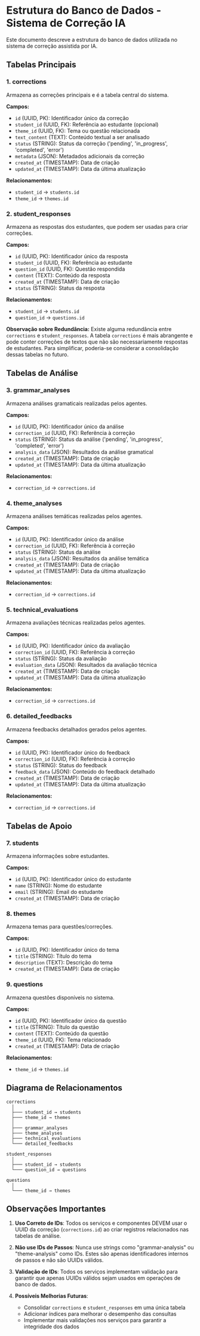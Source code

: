 # Estrutura do Banco de Dados - Sistema de Correção IA

Este documento descreve a estrutura do banco de dados utilizada no sistema de correção assistida por IA.

## Tabelas Principais

### 1. corrections

Armazena as correções principais e é a tabela central do sistema.

**Campos:**
- `id` (UUID, PK): Identificador único da correção
- `student_id` (UUID, FK): Referência ao estudante (opcional)
- `theme_id` (UUID, FK): Tema ou questão relacionada
- `text_content` (TEXT): Conteúdo textual a ser analisado
- `status` (STRING): Status da correção ('pending', 'in_progress', 'completed', 'error')
- `metadata` (JSON): Metadados adicionais da correção
- `created_at` (TIMESTAMP): Data de criação
- `updated_at` (TIMESTAMP): Data da última atualização

**Relacionamentos:**
- `student_id` → `students.id`
- `theme_id` → `themes.id`

### 2. student_responses

Armazena as respostas dos estudantes, que podem ser usadas para criar correções.

**Campos:**
- `id` (UUID, PK): Identificador único da resposta
- `student_id` (UUID, FK): Referência ao estudante
- `question_id` (UUID, FK): Questão respondida
- `content` (TEXT): Conteúdo da resposta
- `created_at` (TIMESTAMP): Data de criação
- `status` (STRING): Status da resposta

**Relacionamentos:**
- `student_id` → `students.id`
- `question_id` → `questions.id`

**Observação sobre Redundância:**
Existe alguma redundância entre `corrections` e `student_responses`. A tabela `corrections` é mais abrangente e pode conter correções de textos que não são necessariamente respostas de estudantes. Para simplificar, poderia-se considerar a consolidação dessas tabelas no futuro.

## Tabelas de Análise

### 3. grammar_analyses

Armazena análises gramaticais realizadas pelos agentes.

**Campos:**
- `id` (UUID, PK): Identificador único da análise
- `correction_id` (UUID, FK): Referência à correção
- `status` (STRING): Status da análise ('pending', 'in_progress', 'completed', 'error')
- `analysis_data` (JSON): Resultados da análise gramatical
- `created_at` (TIMESTAMP): Data de criação
- `updated_at` (TIMESTAMP): Data da última atualização

**Relacionamentos:**
- `correction_id` → `corrections.id`

### 4. theme_analyses

Armazena análises temáticas realizadas pelos agentes.

**Campos:**
- `id` (UUID, PK): Identificador único da análise
- `correction_id` (UUID, FK): Referência à correção
- `status` (STRING): Status da análise
- `analysis_data` (JSON): Resultados da análise temática
- `created_at` (TIMESTAMP): Data de criação
- `updated_at` (TIMESTAMP): Data da última atualização

**Relacionamentos:**
- `correction_id` → `corrections.id`

### 5. technical_evaluations

Armazena avaliações técnicas realizadas pelos agentes.

**Campos:**
- `id` (UUID, PK): Identificador único da avaliação
- `correction_id` (UUID, FK): Referência à correção
- `status` (STRING): Status da avaliação
- `evaluation_data` (JSON): Resultados da avaliação técnica
- `created_at` (TIMESTAMP): Data de criação
- `updated_at` (TIMESTAMP): Data da última atualização

**Relacionamentos:**
- `correction_id` → `corrections.id`

### 6. detailed_feedbacks

Armazena feedbacks detalhados gerados pelos agentes.

**Campos:**
- `id` (UUID, PK): Identificador único do feedback
- `correction_id` (UUID, FK): Referência à correção
- `status` (STRING): Status do feedback
- `feedback_data` (JSON): Conteúdo do feedback detalhado
- `created_at` (TIMESTAMP): Data de criação
- `updated_at` (TIMESTAMP): Data da última atualização

**Relacionamentos:**
- `correction_id` → `corrections.id`

## Tabelas de Apoio

### 7. students

Armazena informações sobre estudantes.

**Campos:**
- `id` (UUID, PK): Identificador único do estudante
- `name` (STRING): Nome do estudante
- `email` (STRING): Email do estudante
- `created_at` (TIMESTAMP): Data de criação

### 8. themes

Armazena temas para questões/correções.

**Campos:**
- `id` (UUID, PK): Identificador único do tema
- `title` (STRING): Título do tema
- `description` (TEXT): Descrição do tema
- `created_at` (TIMESTAMP): Data de criação

### 9. questions

Armazena questões disponíveis no sistema.

**Campos:**
- `id` (UUID, PK): Identificador único da questão
- `title` (STRING): Título da questão
- `content` (TEXT): Conteúdo da questão
- `theme_id` (UUID, FK): Tema relacionado
- `created_at` (TIMESTAMP): Data de criação

**Relacionamentos:**
- `theme_id` → `themes.id`

## Diagrama de Relacionamentos

```
corrections
  │
  ├─── student_id → students
  ├─── theme_id → themes
  │
  ├─── grammar_analyses
  ├─── theme_analyses
  ├─── technical_evaluations
  └─── detailed_feedbacks

student_responses
  │
  ├─── student_id → students
  └─── question_id → questions

questions
  │
  └─── theme_id → themes
```

## Observações Importantes

1. **Uso Correto de IDs**: Todos os serviços e componentes DEVEM usar o UUID da correção (`corrections.id`) ao criar registros relacionados nas tabelas de análise.

2. **Não use IDs de Passos**: Nunca use strings como "grammar-analysis" ou "theme-analysis" como IDs. Estes são apenas identificadores internos de passos e não são UUIDs válidos.

3. **Validação de IDs**: Todos os serviços implementam validação para garantir que apenas UUIDs válidos sejam usados em operações de banco de dados.

4. **Possíveis Melhorias Futuras**:
   - Consolidar `corrections` e `student_responses` em uma única tabela
   - Adicionar índices para melhorar o desempenho das consultas
   - Implementar mais validações nos serviços para garantir a integridade dos dados 